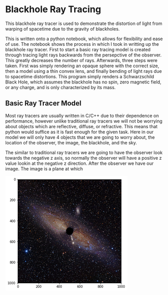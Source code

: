 # Blackhole Ray Tracing

This blackhole ray tracer is used to demonstrate the distortion of light from warping of spacetime due to the gravity of blackholes.

This is written onto a python notebook, which allows for flexibility and ease of use. The notebook shows the process in which I took in writting up the blackhole ray tracer. First to start a basic ray tracing model is created through tracing light rays backwards from the persepctive of the observer. This greatly decreases the number of rays. Afterwards, three steps were taken. First was simply rendering an opaque sphere with the correct size, then a model using a thin convex lens, and finally bending of light rays due to spacetime distortions. This program simply renders a Schwarzschild Black Hole, which assumes the blackhole has no spin, zero magnetic field, or any charge, and is only characterized by its mass.

## Basic Ray Tracer Model

Most ray tracers are usually written in C/C++ due to their dependence on performance, however unlike traditional ray tracers we will not be worrying about objects which are reflective, diffuse, or refractive. This means that python would suffice as it is fast enough for the given task. Here in our model we will only have 4 objects that we are going to worry about, the location of the observer, the image, the blackhole, and the sky. 

The similar to traditional ray tracers we are going to have the observer look towards the negative z axis, so normally the observer will have a positive z value lookin at the negative z direction. After the observer we have our image. The image is a plane at which 

![image](https://github.com/ryannova/Raytracing_BH/blob/master/Output/1001x1001.png?raw=true)
